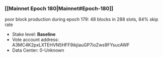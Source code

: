 ### [[Mainnet Epoch 180|Mainnet#Epoch-180]]
poor block production during epoch 179: 48 blocks in 288 slots, 84% skip rate 
* Stake level: **Baseline** 
* Vote account address: A3MC4K2pxLXTEHVN5HFF9ikjiauGP7ioZws9FYsucAWF
* Data Center: 0-Unknown